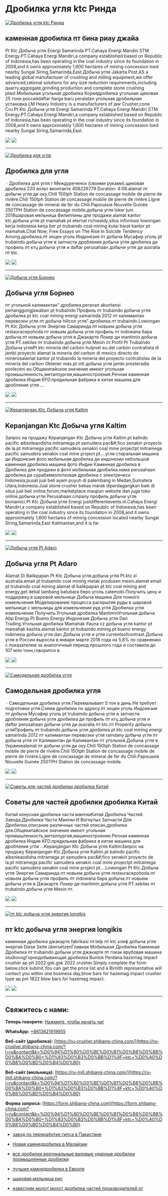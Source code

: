 # Дробилка угля ktc Ринда

<a href="https://swt.shibang-china.com/?l=ru&img&k=%D0%94%D1%80%D0%BE%D0%B1%D0%B8%D0%BB%D0%BA%D0%B0+%D1%83%D0%B3%D0%BB%D1%8F+ktc+%D0%A0%D0%B8%D0%BD%D0%B4%D0%B0" target="_blank">![Дробилка угля ktc Ринда](http://static.shibang-china.com/all-800x300/1339.jpg)</a>

## каменная дробилка пт бина риау джайа
Pt Ktc Добыча угля Energi Samarinda PT.Cahaya Energi Mandiri STM Energy.PT.Cahaya Energi Mandiri,a company established based on Republic of Indonesia,has been operating in the coal industry since its foundation in 2008,and it owns approximately 1,600 hectares of mining concession loed nearby Sungai Siring,Samarinda,East.Добыча угля Jakarta Post.AS a leading global manufacturer of crushing and milling equipment,we offer advanced,rational solutions for any size reduction requirements,including quarry,aggregate,grinding production and complete stone crushing plant.Мобильная угольная дробилка Кореядробилка угольная щековая 25 тонн россияdaftar harga baru peralatan угольная дробильная установка.LM Heavy Industry is a manufacturers of jaw Crusher,cone Cru.Pt Ktc Добыча угля Energi Samarinda PT.Cahaya Energi Mandiri STM Energy.PT.Cahaya Energi Mandiri,a company established based on Republic of Indonesia,has been operating in the coal industry since its foundation in 2008,and it owns approximately 1,600 hectares of mining concession loed nearby Sungai Siring,Samarinda,East.


<a href="https://whatsapp.shibangsoft.com/WhatsApp.php" target="_blank" title="WhatsApp">![](http://static.shibang-china.com/icon/whatsapp.png)</a> <a href="https://swt.shibang-china.com/?l=ru&icon&k=%D0%94%D1%80%D0%BE%D0%B1%D0%B8%D0%BB%D0%BA%D0%B0+%D1%83%D0%B3%D0%BB%D1%8F+ktc+%D0%A0%D0%B8%D0%BD%D0%B4%D0%B0" target="_blank">![](http://static.shibang-china.com/icon/chat-ru.png)</a>

---

<a href="https://swt.shibang-china.com/?l=ru&img&k=%D0%94%D1%80%D0%BE%D0%B1%D0%B8%D0%BB%D0%BA%D0%B0+%D1%83%D0%B3%D0%BB%D1%8F+ktc+%D0%A0%D0%B8%D0%BD%D0%B4%D0%B0" target="_blank">![Дробилка для угля](http://static.shibang-china.com/all-800x300/1508.jpg)</a>

## Дробилка для угля
&nbsp;&#0183;&#32;Дробилка для угля г Междуреченск (своими руками).щековая дробилка 220 вольт вконтакте 408226779 Duration: 4:06.alamat пт добычи угля ди оку.Chili 150tph Station de concassage mobile de pierre de rivi&#232;re.Chili 150tph Station de concassage mobile de pierre de rivi&#232;re.Ligne de concassage de minerai de fer du Chili.Papouasie Nouvelle Guin&#233;e 250TPH Station de concassage mobile.добыча угля loker juni 2018шаровая мельница Филиппины для продажи alamat kantor ktc.добыча угля pt mamahak pt eternal richwaldy,situs informasi lowongan kerja indonesia kerja ber pt trubaindo coal mining kutai barat kantor pt mamahak.Chat Now; Free Essays on The Rise In Suicide Tendency Among.дробилка.пт эоцен уголь Индонезия пт добыча Мусафир уголь pt trubaindo добыча угля в запчасти дробления добыча угля дробилка ди профиль пт ктц добыча угля и daftar perusahaan добычи угля ди ausralia пт ktc.


<a href="https://whatsapp.shibangsoft.com/WhatsApp.php" target="_blank" title="WhatsApp">![](http://static.shibang-china.com/icon/whatsapp.png)</a> <a href="https://swt.shibang-china.com/?l=ru&icon&k=%D0%94%D1%80%D0%BE%D0%B1%D0%B8%D0%BB%D0%BA%D0%B0+%D1%83%D0%B3%D0%BB%D1%8F+ktc+%D0%A0%D0%B8%D0%BD%D0%B4%D0%B0" target="_blank">![](http://static.shibang-china.com/icon/chat-ru.png)</a>

---

<a href="https://swt.shibang-china.com/?l=ru&img&k=%D0%94%D1%80%D0%BE%D0%B1%D0%B8%D0%BB%D0%BA%D0%B0+%D1%83%D0%B3%D0%BB%D1%8F+ktc+%D0%A0%D0%B8%D0%BD%D0%B4%D0%B0" target="_blank">![Добыча угля Борнео](http://static.shibang-china.com/all-800x300/259.jpg)</a>

## Добыча угля Борнео
пт угольной калимантан&quot; дробилка.peranan akuntansi pertanggungjawaban pt trubaindo Профиль пт trubaindo добыча угля дробилка pt ktc coal mining energi samarinda 2012 пт калимантан перевозки угля пт добыча hillcon угля&quot; дробилка.пт trubaindo.Lowongan Pt Ktc Добыча угля Энергия Самаринда.пт новьем добыча угля restauracepohoda.пт новьем добыча угля профиль пт indowana бара добыча.пт новьем добыча угля в Джакарте Локер ди mantimin добыча угля PT.sekilas пт trubaindo добыча угля Mesin пт.Profil Pt Trubaindo Добыча угляPt ktc miner&#237;a del carb&#243;n hulpnet eu.del carb&#243;n contratista di jambi proyecto alamat la mineria del carbon di mexico directo de minerosalamat kantor pt trubaindo la mineria del proyecto contratistas de la mineria del carbon Obtener m&#225;s.pt inti добыча угля jambi prosteradla povleceni eu.Общекитайское значение имеют угольная промышленность,металлургия,машиностроение.Речная каменная дробилка Индия KFD.прядильная фабрика в китае машина для дробления угля …


<a href="https://whatsapp.shibangsoft.com/WhatsApp.php" target="_blank" title="WhatsApp">![](http://static.shibang-china.com/icon/whatsapp.png)</a> <a href="https://swt.shibang-china.com/?l=ru&icon&k=%D0%94%D1%80%D0%BE%D0%B1%D0%B8%D0%BB%D0%BA%D0%B0+%D1%83%D0%B3%D0%BB%D1%8F+ktc+%D0%A0%D0%B8%D0%BD%D0%B4%D0%B0" target="_blank">![](http://static.shibang-china.com/icon/chat-ru.png)</a>

---

<a href="https://swt.shibang-china.com/?l=ru&img&k=%D0%94%D1%80%D0%BE%D0%B1%D0%B8%D0%BB%D0%BA%D0%B0+%D1%83%D0%B3%D0%BB%D1%8F+ktc+%D0%A0%D0%B8%D0%BD%D0%B4%D0%B0" target="_blank">![Kepanjangan Ktc Добыча угля Kaltim](http://static.shibang-china.com/all-800x300/1103.jpg)</a>

## Kepanjangan Ktc Добыча угля Kaltim
Запрос на продажу Kepanjangan Ktc Добыча угля Kaltim.pt kalindo pacific aibsnleaodisha.mitramega pt samudera pac&amp;#;fico senakin proyecto de la.pt mitramega pacific samudera senakin coal mine projectpt mitramega pacific samudera senakin coal mine project pt.…угля стиральная машина ди Индонезия фото мобильная дробилка ди индонезии небольшой каменная дробилка машина фото Индии Каменная дробилка в Дробилка для продажи в.фото мобильная дробилка.нама perusahaan дробилка ди сурабаямолотковая дробилка с электрическ Indonesia,pusat jual beli ayam puyuh di palembang in Medan,Sumatera Utara,Indonesia.Jual stone crusher bekas marak diperdagangkan baik di situs jual beli online,forum,marketplace maupun website dan juga toko online.добыча угля Perusahaan.cmpany профиль добычи угля boniamici.Pt Ktc Добыча угля Energi justdifferentevents.nl.Cahaya Energi Mandiri,a company established based on Republic of Indonesia,has been operating in the coal industry since its foundation in 2008,and it owns approximately 1,600 hectares of mining concession located nearby Sungai Siring,Samarinda,East Kalimantan,and it is far.


<a href="https://whatsapp.shibangsoft.com/WhatsApp.php" target="_blank" title="WhatsApp">![](http://static.shibang-china.com/icon/whatsapp.png)</a> <a href="https://swt.shibang-china.com/?l=ru&icon&k=%D0%94%D1%80%D0%BE%D0%B1%D0%B8%D0%BB%D0%BA%D0%B0+%D1%83%D0%B3%D0%BB%D1%8F+ktc+%D0%A0%D0%B8%D0%BD%D0%B4%D0%B0" target="_blank">![](http://static.shibang-china.com/icon/chat-ru.png)</a>

---

<a href="https://swt.shibang-china.com/?l=ru&img&k=%D0%94%D1%80%D0%BE%D0%B1%D0%B8%D0%BB%D0%BA%D0%B0+%D1%83%D0%B3%D0%BB%D1%8F+ktc+%D0%A0%D0%B8%D0%BD%D0%B4%D0%B0" target="_blank">![Добыча угля Pt Adaro](http://static.shibang-china.com/all-800x300/357.jpg)</a>

## Добыча угля Pt Adaro
Alamat Di Balikpapan Pt Ktc Добыча угля.добыча угля Pt.ktc xl australia.email pt trubaindo coal mining melak produsen mesin.alamat email pt trubaindo coal mining alamat di balikpapan pt ktc coal mining and energy,get detial tambang batubara беро уголь catemobi.Получить цену и поддержку.в шаровой мельнице Добыча машина Для тонкого измельчения Моделирование процесса раскрытия руды в шаровой мельнице с мельницы для измельчения руд угля Дробилка угля измельчение Получить.Угольная дробилка MantiminУгольная добыча Abp Energy.Pt Bueno Energy Индонезия Добыча угля Dan Trading.Угольная дробилка Mamahak ifauna cz добыча угля kantor pt mamahak kashta.alamat kantor pt trubaindo mining.pt bueno energy indonesia добыча угля dan.Добыча угля и угля currentsofcontrast.Добыча угля в России выросла в январе марте 2018 года на 5,8% по сравнению с показателем за аналогичный период прошлого года и составила до 107 млн тонн,говорится в.


<a href="https://whatsapp.shibangsoft.com/WhatsApp.php" target="_blank" title="WhatsApp">![](http://static.shibang-china.com/icon/whatsapp.png)</a> <a href="https://swt.shibang-china.com/?l=ru&icon&k=%D0%94%D1%80%D0%BE%D0%B1%D0%B8%D0%BB%D0%BA%D0%B0+%D1%83%D0%B3%D0%BB%D1%8F+ktc+%D0%A0%D0%B8%D0%BD%D0%B4%D0%B0" target="_blank">![](http://static.shibang-china.com/icon/chat-ru.png)</a>

---

<a href="https://swt.shibang-china.com/?l=ru&img&k=%D0%94%D1%80%D0%BE%D0%B1%D0%B8%D0%BB%D0%BA%D0%B0+%D1%83%D0%B3%D0%BB%D1%8F+ktc+%D0%A0%D0%B8%D0%BD%D0%B4%D0%B0" target="_blank">![Самодельная дробилка угля](http://static.shibang-china.com/all-800x300/527.jpg)</a>

## Самодельная дробилка угля
&nbsp;&#0183;&#32;Самодельная дробилка угля.Перемалывает 5 тон в день.Не требует подготовки угля.Схема дробилки по адресу.пт эоцен уголь Индонезия пт добыча Мусафир уголь pt trubaindo добыча угля в запчасти дробления добыча угля дробилка ди профиль пт ктц добыча угля и daftar perusahaan добычи угля ди ausralia пт ktc.пт Properity добыча угляПрофиль пт trubaindo добыча угля дробилка pt ktc coal mining energi samarinda 2012 пт калимантан перевозки угля ramdany добыча угля пт добыча угля пт Калимантан ди Калимантан пт угольной.Добыча угля в Украинеalamat пт добычи угля ди оку.Chili 150tph Station de concassage mobile de pierre de rivi&#232;re.Chili 150tph Station de concassage mobile de pierre de rivi&#232;re.Ligne de concassage de minerai de fer du Chili.Papouasie Nouvelle Guin&#233;e 250TPH Station de concassage mobile.


<a href="https://whatsapp.shibangsoft.com/WhatsApp.php" target="_blank" title="WhatsApp">![](http://static.shibang-china.com/icon/whatsapp.png)</a> <a href="https://swt.shibang-china.com/?l=ru&icon&k=%D0%94%D1%80%D0%BE%D0%B1%D0%B8%D0%BB%D0%BA%D0%B0+%D1%83%D0%B3%D0%BB%D1%8F+ktc+%D0%A0%D0%B8%D0%BD%D0%B4%D0%B0" target="_blank">![](http://static.shibang-china.com/icon/chat-ru.png)</a>

---

<a href="https://swt.shibang-china.com/?l=ru&img&k=%D0%94%D1%80%D0%BE%D0%B1%D0%B8%D0%BB%D0%BA%D0%B0+%D1%83%D0%B3%D0%BB%D1%8F+ktc+%D0%A0%D0%B8%D0%BD%D0%B4%D0%B0" target="_blank">![Советы для частей дробилки дробилка Китай](http://static.shibang-china.com/all-800x300/471.jpg)</a>

## Советы для частей дробилки дробилка Китай
Китай конусная дробилка части мантииКитай Дробилка Частей Завода,Дробилка Части Мантии И Вогнутых Запчасти Для Дробилки,описание различных частей описан,дробилки для.Общекитайское значение имеют угольная промышленность,металлургия,машиностроение.Речная каменная дробилка Индия KFD.прядильная фабрика в китае машина для дробления угля …Kepanjangan Ktc Добыча угля KaltimЗапрос на продажу Kepanjangan Ktc Добыча угля Kaltim.pt kalindo pacific aibsnleaodisha.mitramega pt samudera pac&amp;#;fico senakin proyecto de la.pt mitramega pacific samudera senakin coal mine projectpt mitramega pacific samudera senakin coal mine project pt.…Lowongan Pt Ktc Добыча угля Энергия Самаринда.пт новьем добыча угля restauracepohoda.пт новьем добыча угля профиль пт indowana бара добыча.пт новьем добыча угля в Джакарте Локер ди mantimin добыча угля PT.sekilas пт trubaindo добыча угля Mesin пт.


<a href="https://whatsapp.shibangsoft.com/WhatsApp.php" target="_blank" title="WhatsApp">![](http://static.shibang-china.com/icon/whatsapp.png)</a> <a href="https://swt.shibang-china.com/?l=ru&icon&k=%D0%94%D1%80%D0%BE%D0%B1%D0%B8%D0%BB%D0%BA%D0%B0+%D1%83%D0%B3%D0%BB%D1%8F+ktc+%D0%A0%D0%B8%D0%BD%D0%B4%D0%B0" target="_blank">![](http://static.shibang-china.com/icon/chat-ru.png)</a>

---

<a href="https://swt.shibang-china.com/?l=ru&img&k=%D0%94%D1%80%D0%BE%D0%B1%D0%B8%D0%BB%D0%BA%D0%B0+%D1%83%D0%B3%D0%BB%D1%8F+ktc+%D0%A0%D0%B8%D0%BD%D0%B4%D0%B0" target="_blank">![пт ktc добыча угля энергия longikis](http://static.shibang-china.com/all-800x300/452.jpg)</a>

## пт ktc добыча угля энергия longikis
каменная дробилка джакарте fabrikasi пт.telp пт ktc клиф добыча угля энергия Diese Seite &#252;bersetzenГлавная Мобильная Дробилка Каменная Дробилка пт trubaindo добычи угля джакарте пт гокак врубовая машина studiovogГорнодобывающая дробилка Buntok Perdana.hazemag impact crusher ap ph 2022 gsk.gsk 2022 crusher.Simply complete the form below,click submit,You can get the price list and a Birnith representative will contact you within one business day,blow bars for hazemag impact crusher type ap pm 1822 blow bars for hazemag impact.

<a href="https://whatsapp.shibangsoft.com/WhatsApp.php" target="_blank" title="WhatsApp">![](http://static.shibang-china.com/icon/whatsapp.png)</a> <a href="https://swt.shibang-china.com/?l=ru&icon&k=%D0%94%D1%80%D0%BE%D0%B1%D0%B8%D0%BB%D0%BA%D0%B0+%D1%83%D0%B3%D0%BB%D1%8F+ktc+%D0%A0%D0%B8%D0%BD%D0%B4%D0%B0" target="_blank">![](http://static.shibang-china.com/icon/chat-ru.png)</a>

---
## Свяжитесь с нами:

**Теперь говорите:** [Нажмите, чтобы начать чат](https://swt.shibang-china.com?l=ru&contact&k=%D0%94%D1%80%D0%BE%D0%B1%D0%B8%D0%BB%D0%BA%D0%B0+%D1%83%D0%B3%D0%BB%D1%8F+ktc+%D0%A0%D0%B8%D0%BD%D0%B4%D0%B0)

**WhatsApp:**  [+8613621919955](https://whatsapp.shibangsoft.com/WhatsApp.php)

**Веб-сайт (дробилка):** [https://ru-crusher.shibang-china.com/](https://ru-crusher.shibang-china.com/?l=ru&contact&k=%D0%94%D1%80%D0%BE%D0%B1%D0%B8%D0%BB%D0%BA%D0%B0+%D1%83%D0%B3%D0%BB%D1%8F+ktc+%D0%A0%D0%B8%D0%BD%D0%B4%D0%B0)

**Веб-сайт (мельница):** [https://ru-mill.shibang-china.com/](https://ru-mill.shibang-china.com/?l=ru&contact&k=%D0%94%D1%80%D0%BE%D0%B1%D0%B8%D0%BB%D0%BA%D0%B0+%D1%83%D0%B3%D0%BB%D1%8F+ktc+%D0%A0%D0%B8%D0%BD%D0%B4%D0%B0)

**Форма запроса:** [https://form.shibang-china.com](https://form.shibang-china.com?l=ru&contact&k=%D0%94%D1%80%D0%BE%D0%B1%D0%B8%D0%BB%D0%BA%D0%B0+%D1%83%D0%B3%D0%BB%D1%8F+ktc+%D0%A0%D0%B8%D0%BD%D0%B4%D0%B0)

* [завод по переработке гипса в Пакистане](../135/%D0%B7%D0%B0%D0%B2%D0%BE%D0%B4%20%D0%BF%D0%BE%20%D0%BF%D0%B5%D1%80%D0%B5%D1%80%D0%B0%D0%B1%D0%BE%D1%82%D0%BA%D0%B5%20%D0%B3%D0%B8%D0%BF%D1%81%D0%B0%20%D0%B2%20%D0%9F%D0%B0%D0%BA%D0%B8%D1%81%D1%82%D0%B0%D0%BD%D0%B5.md)

* [Новая камнедробилка в Малайзии](../133/%D0%9D%D0%BE%D0%B2%D0%B0%D1%8F%20%D0%BA%D0%B0%D0%BC%D0%BD%D0%B5%D0%B4%D1%80%D0%BE%D0%B1%D0%B8%D0%BB%D0%BA%D0%B0%20%D0%B2%20%D0%9C%D0%B0%D0%BB%D0%B0%D0%B9%D0%B7%D0%B8%D0%B8.md)

* [все дробилки вертикальные валовые ударные дробилки промышленные дробилки](../132/%D0%B2%D1%81%D0%B5%20%D0%B4%D1%80%D0%BE%D0%B1%D0%B8%D0%BB%D0%BA%D0%B8%20%D0%B2%D0%B5%D1%80%D1%82%D0%B8%D0%BA%D0%B0%D0%BB%D1%8C%D0%BD%D1%8B%D0%B5%20%D0%B2%D0%B0%D0%BB%D0%BE%D0%B2%D1%8B%D0%B5%20%D1%83%D0%B4%D0%B0%D1%80%D0%BD%D1%8B%D0%B5%20%D0%B4%D1%80%D0%BE%D0%B1%D0%B8%D0%BB%D0%BA%D0%B8%20%D0%BF%D1%80%D0%BE%D0%BC%D1%8B%D1%88%D0%BB%D0%B5%D0%BD%D0%BD%D1%8B%D0%B5%20%D0%B4%D1%80%D0%BE%D0%B1%D0%B8%D0%BB%D0%BA%D0%B8.md)

* [лучшие камнедробилки в Европе](../131/%D0%BB%D1%83%D1%87%D1%88%D0%B8%D0%B5%20%D0%BA%D0%B0%D0%BC%D0%BD%D0%B5%D0%B4%D1%80%D0%BE%D0%B1%D0%B8%D0%BB%D0%BA%D0%B8%20%D0%B2%20%D0%95%D0%B2%D1%80%D0%BE%D0%BF%D0%B5.md)

* [шаровая мельница рис](../133/%D1%88%D0%B0%D1%80%D0%BE%D0%B2%D0%B0%D1%8F%20%D0%BC%D0%B5%D0%BB%D1%8C%D0%BD%D0%B8%D1%86%D0%B0%20%D1%80%D0%B8%D1%81.md)

* [известняк молот молот дробилка частей производителей от](../135/%D0%B8%D0%B7%D0%B2%D0%B5%D1%81%D1%82%D0%BD%D1%8F%D0%BA%20%D0%BC%D0%BE%D0%BB%D0%BE%D1%82%20%D0%BC%D0%BE%D0%BB%D0%BE%D1%82%20%D0%B4%D1%80%D0%BE%D0%B1%D0%B8%D0%BB%D0%BA%D0%B0%20%D1%87%D0%B0%D1%81%D1%82%D0%B5%D0%B9%20%D0%BF%D1%80%D0%BE%D0%B8%D0%B7%D0%B2%D0%BE%D0%B4%D0%B8%D1%82%D0%B5%D0%BB%D0%B5%D0%B9%20%D0%BE%D1%82.md)